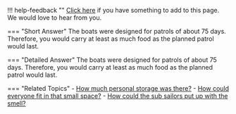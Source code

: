 !!! help-feedback ""
    [Click here](https://other.example.com/feedback) if you have something to add to this page. We would love to hear from you.

=== "Short Answer"
    The boats were designed for patrols of about 75 days. Therefore, you would carry at least as much food as the planned patrol would last.

=== "Detailed Answer"
    The boats were designed for patrols of about 75 days.  Therefore, you would carry at least as much food as the planned patrol would last.

=== "Related Topics"
    - [How much personal storage was there?](./how-much-personal-storage-was-there.md)
    - [How could everyone fit in that small space?](./how-could-everyone-fit-in-that-small-space.md)
    - [How could the sub sailors put up with the smell?](./how-could-the-sub-sailors-put-up-with-the-smell.md)
